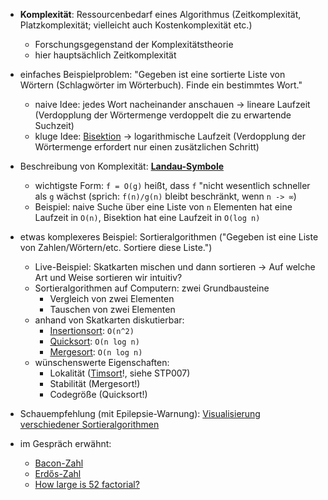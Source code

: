 - **Komplexität**: Ressourcenbedarf eines Algorithmus (Zeitkomplexität, Platzkomplexität; vielleicht auch Kostenkomplexität etc.)
    - Forschungsgegenstand der Komplexitätstheorie
    - hier hauptsächlich Zeitkomplexität

- einfaches Beispielproblem: "Gegeben ist eine sortierte Liste von Wörtern (Schlagwörter im Wörterbuch). Finde ein bestimmtes Wort."
    - naive Idee: jedes Wort nacheinander anschauen -> lineare Laufzeit (Verdopplung der Wörtermenge verdoppelt die zu erwartende Suchzeit)
    - kluge Idee: [Bisektion](https://de.wikipedia.org/w/index.php?title=Bisektion&oldid=194714676 ) -> logarithmische Laufzeit (Verdopplung der Wörtermenge erfordert nur einen zusätzlichen Schritt)

- Beschreibung von Komplexität: [**Landau-Symbole**](https://de.wikipedia.org/w/index.php?title=Landau-Symbole&oldid=217959469 )
    - wichtigste Form: `f = O(g)` heißt, dass `f` "nicht wesentlich schneller als `g` wächst (sprich: `f(n)/g(n)` bleibt beschränkt, wenn `n -> ∞`)
    - Beispiel: naive Suche über eine Liste von `n` Elementen hat eine Laufzeit in `O(n)`, Bisektion hat eine Laufzeit in `O(log n)`

- etwas komplexeres Beispiel: Sortieralgorithmen ("Gegeben ist eine Liste von Zahlen/Wörtern/etc. Sortiere diese Liste.")
    - Live-Beispiel: Skatkarten mischen und dann sortieren -> Auf welche Art und Weise sortieren wir intuitiv?
    - Sortieralgorithmen auf Computern: zwei Grundbausteine
        - Vergleich von zwei Elementen
        - Tauschen von zwei Elementen
    - anhand von Skatkarten diskutierbar:
        - [Insertionsort](https://de.wikipedia.org/w/index.php?title=Insertionsort&oldid=222921729 ): `O(n^2)`
        - [Quicksort](https://de.wikipedia.org/w/index.php?title=Quicksort&oldid=224184691 ): `O(n log n)`
        - [Mergesort](https://de.wikipedia.org/w/index.php?title=Mergesort&oldid=223738956 ): `O(n log n)`
    - wünschenswerte Eigenschaften:
        - Lokalität ([Timsort](https://de.wikipedia.org/w/index.php?title=Timsort&oldid=217156701 )!, siehe STP007)
        - Stabilität (Mergesort!)
        - Codegröße (Quicksort!)

- Schauempfehlung (mit Epilepsie-Warnung): [Visualisierung verschiedener Sortieralgorithmen](https://www.youtube.com/watch?v=8MsTNqK3o_w )

- im Gespräch erwähnt:
    - [Bacon-Zahl](https://de.wikipedia.org/w/index.php?title=Bacon-Zahl&oldid=214690502 )
    - [Erdős-Zahl](https://de.wikipedia.org/w/index.php?title=Erd%C5%91s-Zahl&oldid=222414205 )
    - [How large is 52 factorial?](https://czep.net/weblog/52cards.html )
